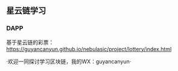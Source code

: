 
## 星云链学习  

### DAPP
基于星云链的彩票：https://guyancanyun.github.io/nebulasic/project/lottery/index.html



·欢迎一同探讨学习区块链，我的WX：guyancanyun·
